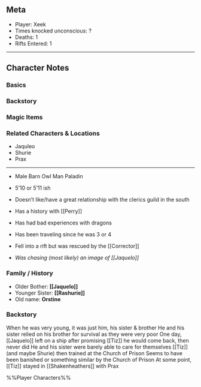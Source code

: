 ## Meta
- Player: Xeek
- Times knocked unconscious: ?
- Deaths: 1
- Rifts Entered: 1
----
## Character Notes
### Basics

### Backstory

### Magic Items

### Related Characters & Locations
- Jaquleo
- Shurie
- Prax
-----
- Male Barn Owl Man Paladin
- 5’10 or 5’11 ish

- Doesn’t like/have a great relationship with the clerics guild in the south
- Has a history with [[Perry]]
- Has had bad experiences with dragons
- Has been traveling since he was 3 or 4
- Fell into a rift but was rescued by the [[Corrector]]
- _Was chasing (most likely) an image of [[Jaquelo]]_

### Family / History
- Older Bother: **[[Jaquelo]]**
- Younger Sister: **[[Rashurie]]**
- Old name: **Orstine**

### Backstory
When he was very young, it was just him, his sister & brother
He and his sister relied on his brother for survival as they were very poor
One day, [[Jaquelo]] left on a ship after promising [[Tiz]] he would come back, then never did
He and his sister were barely able to care for themselves
[[Tiz]] (and maybe Shurie) then trained at the Church of Prison
Seems to have been banished or something similar by the Church of Prison
At some point, [[Tiz]] stayed in [[Shakenheathers]] with Prax

%%Player Characters%%